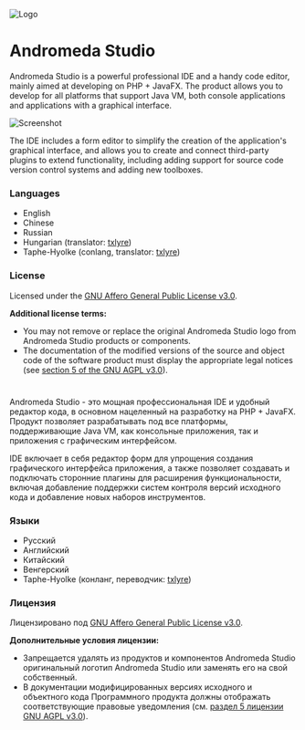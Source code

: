 ![Logo](https://github.com/oneLab-Projects/Andromeda-Studio/blob/dev/logo/background1914x1080.png)
# Andromeda Studio
Andromeda Studio is a powerful professional IDE and a handy code editor, mainly aimed at developing on PHP + JavaFX. The product allows you to develop for all platforms that support Java VM, both console applications and applications with a graphical interface. 

![Screenshot](https://pp.userapi.com/c846122/v846122218/6dde2/bv2gAOtgP-M.jpg)

The IDE includes a form editor to simplify the creation of the application's graphical interface, and allows you to create and connect third-party plugins to extend functionality, including adding support for source code version control systems and adding new toolboxes.

### Languages

- English
- Chinese
- Russian
- Hungarian (translator: [txlyre](https://github.com/txlyre))
- Taphe-Hyolke (conlang, translator: [txlyre](https://github.com/txlyre))

### License
Licensed under the [GNU Affero General Public License v3.0](https://github.com/oneLab-Projects/Andromeda-Studio/blob/dev/LICENSE).

**Additional license terms:**
- You may not remove or replace the original Andromeda Studio logo from Andromeda Studio products or components.
- The documentation of the modified versions of the source and object code of the software product must display the appropriate legal notices (see [section 5 of the GNU AGPL v3.0](https://github.com/oneLab-Projects/Andromeda-Studio/blob/fada0852d0a5c5b19055ac841a226a4251445ebb/LICENSE#L196)).

#

Andromeda Studio - это мощная профессиональная IDE и удобный редактор кода, в основном нацеленный на разработку на PHP + JavaFX. Продукт позволяет разрабатывать под все платформы, поддерживающие Java VM, как консольные приложения, так и приложения с графическим интерфейсом. 

IDE включает в себя редактор форм для упрощения создания графического интерфейса приложения, а также позволяет создавать и подключать сторонние плагины для расширения функциональности, включая добавление поддержки систем контроля версий исходного кода и добавление новых наборов инструментов. 

### Языки

- Русский
- Английский
- Китайский
- Венгерский
- Taphe-Hyolke (конланг, переводчик: [txlyre](https://github.com/txlyre))

### Лицензия
Лицензировано под [GNU Affero General Public License v3.0](https://github.com/oneLab-Projects/Andromeda-Studio/blob/dev/LICENSE).

**Дополнительные условия лицензии:**
- Запрещается удалять из продуктов и компонентов Andromeda Studio оригинальный логотип Andromeda Studio или заменять его на свой собственный.
- В документации модифицированных версиях исходного и объектного кода Программного продукта должны отображать соответствующие правовые уведомления (см. [раздел 5 лицензии GNU AGPL v3.0](https://github.com/oneLab-Projects/Andromeda-Studio/blob/fada0852d0a5c5b19055ac841a226a4251445ebb/LICENSE#L196)).
